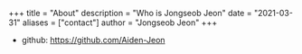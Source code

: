 +++
title = "About"
description = "Who is Jongseob Jeon"
date = "2021-03-31"
aliases = ["contact"]
author = "Jongseob Jeon"
+++

- github: https://github.com/Aiden-Jeon
